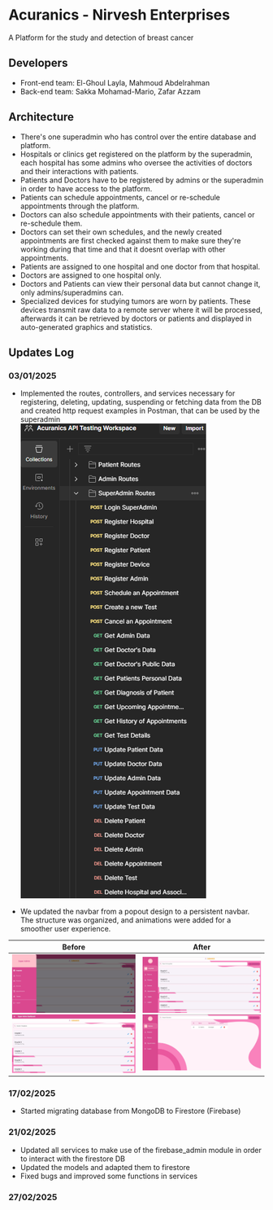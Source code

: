 # Acuranics - Nirvesh Enterprises 
A Platform for the study and detection of breast cancer

## Developers

- Front-end team: El-Ghoul Layla, Mahmoud Abdelrahman  
- Back-end team: Sakka Mohamad-Mario, Zafar Azzam

## Architecture

- There's one superadmin who has control over the entire database and platform.
- Hospitals or clinics get registered on the platform by the superadmin, each hospital has some admins who oversee the activities of doctors and their interactions with patients.
- Patients and Doctors have to be registered by admins or the superadmin in order to have access to the platform.
- Patients can schedule appointments, cancel or re-schedule appointments through the platform.
- Doctors can also schedule appointments with their patients, cancel or re-schedule them.
- Doctors can set their own schedules, and the newly created appointments are first checked against them to make sure they're working during that time and that it doesnt overlap with other appointments.
- Patients are assigned to one hospital and one doctor from that hospital.
- Doctors are assigned to one hospital only.
- Doctors and Patients can view their personal data but cannot change it, only admins/superadmins can.
- Specialized devices for studying tumors are worn by patients. These devices transmit raw data to a remote server where it will be processed, afterwards it can be retrieved by doctors or patients and displayed in auto-generated graphics and statistics.

## Updates Log
### 03/01/2025

- Implemented the routes, controllers, and services necessary for registering, deleting, updating, suspending or fetching data from the DB and created http request examples in Postman, that can be used by the superadmin  
![superadmin example http requests in postman](updates_pics/Superadmins_routes_Postman.png)

- We updated the navbar from a popout design to a persistent navbar. The structure was organized, and animations were added for a smoother user experience.

| Before                                                                                             | After                                                                                              |
|----------------------------------------------------------------------------------------------------|---------------------------------------------------------------------------------------------------|
| ![Popout Navbar 1](updates_pics/popout_navbar_1.png) ![Popout Navbar 2](updates_pics/popout_navbar2.png) | ![Persistent Navbar 1](updates_pics/persistent_navbar1.png) ![Persistent Navbar 2](updates_pics/persistent_navbar2.png) |


### 17/02/2025

- Started migrating database from MongoDB to Firestore (Firebase)

### 21/02/2025

- Updated all services to make use of the firebase_admin module in order to interact with the firestore DB
- Updated the models and adapted them to firestore
- Fixed bugs and improved some functions in services

### 27/02/2025
